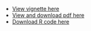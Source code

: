 * [View vignette here](https://madingleyr.github.io/MadingleyR/Vignette/Vignette.html)
* [View and download pdf here](https://madingleyr.github.io/MadingleyR/Vignette/Vignette.pdf)
* [Download R code here](https://madingleyr.github.io/MadingleyR/Vignette/Vignette.rmd)
